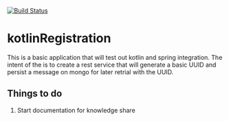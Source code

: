 [![Build Status](https://travis-ci.org/PeterPlatt/kotlinRegistration.svg?branch=master)](https://travis-ci.org/PeterPlatt/kotlinRegistration)
# kotlinRegistration
This is a basic application that will test out kotlin and spring integration. The intent of the is to create a rest service that will generate a basic UUID and persist a message on mongo for later retrial with the UUID. 

## Things to do
1. Start documentation for knowledge share
